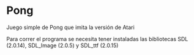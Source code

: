 # Pong
Juego simple de Pong que imita la versión de Atari

Para correr el programa se necesita tener instaladas las bibliotecas SDL (2.0.14), SDL_Image (2.0.5) y SDL_ttf (2.0.15)
